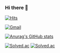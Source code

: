 ### Hi there 👋

[![Hits](https://hits.seeyoufarm.com/api/count/incr/badge.svg?url=https%3A%2F%2Fgithub.com%2FJ-Yeah&count_bg=%2379C83D&title_bg=%23555555&icon=&icon_color=%23E7E7E7&title=hits&edge_flat=false)](https://github.com/J-Yeah)

[![Gmail](https://img.shields.io/badge/Gmail-D14836?style=for-the-badge&logo=gmail&logoColor=white)](https://mail.google.com/mail/?view=cm&amp;fs=1&amp;to=wlgh3103@gmail.com)

[![Anurag's GitHub stats](https://github-readme-stats.vercel.app/api?username=J-Yeah&show_icons=true&theme=onedark)](https://github.com/anuraghazra/github-readme-stats)

[![Solved.ac](http://mazassumnida.wtf/api/v2/generate_badge?boj=wlgh3103)](https://solved.ac/wlgh3103)
[![Solved.ac](http://mazassumnida.wtf/api/mini/generate_badge?boj=wlgh3103)](https://solved.ac/wlgh3103)
